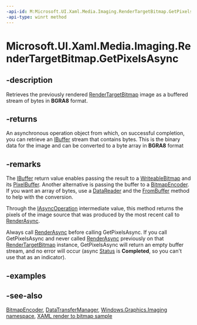 ```yaml
---
-api-id: M:Microsoft.UI.Xaml.Media.Imaging.RenderTargetBitmap.GetPixelsAsync
-api-type: winrt method
---
```


<!-- Method syntax
public Windows.Foundation.IAsyncOperation<Windows.Storage.Streams.IBuffer> GetPixelsAsync()
-->

# Microsoft.UI.Xaml.Media.Imaging.RenderTargetBitmap.GetPixelsAsync

## -description
Retrieves the previously rendered [RenderTargetBitmap](rendertargetbitmap.md) image as a buffered stream of bytes in **BGRA8** format.

## -returns
An asynchronous operation object from which, on successful completion, you can retrieve an [IBuffer](/uwp/api/windows.storage.streams.ibuffer) stream that contains bytes. This is the binary data for the image and can be converted to a byte array in **BGRA8** format

## -remarks
The [IBuffer](/uwp/api/windows.storage.streams.ibuffer) return value enables passing the result to a [WriteableBitmap](writeablebitmap.md) and its [PixelBuffer](writeablebitmap_pixelbuffer.md). Another alternative is passing the buffer to a [BitmapEncoder](/uwp/api/windows.graphics.imaging.bitmapencoder). If you want an array of bytes, use a [DataReader](/uwp/api/windows.storage.streams.datareader) and the [FromBuffer](/uwp/api/windows.storage.streams.datareader.frombuffer(windows.storage.streams.ibuffer)) method to help with the conversion.

Through the [IAsyncOperation](/uwp/api/windows.foundation.iasyncoperation-1) intermediate value, this method returns the pixels of the image source that was produced by the most recent call to [RenderAsync](rendertargetbitmap_renderasync_318933921.md).

Always call [RenderAsync](rendertargetbitmap_renderasync_318933921.md) before calling GetPixelsAsync. If you call GetPixelsAsync and never called [RenderAsync](rendertargetbitmap_renderasync_318933921.md) previously on that [RenderTargetBitmap](rendertargetbitmap.md) instance, GetPixelsAsync will return an empty buffer stream, and no error will occur (async [Status](/uwp/api/windows.foundation.iasyncinfo.status) is **Completed**, so you can't use that as an indicator).

## -examples

## -see-also
[BitmapEncoder](/uwp/api/windows.graphics.imaging.bitmapencoder), [DataTransferManager](/uwp/api/windows.applicationmodel.datatransfer.datatransfermanager), [Windows.Graphics.Imaging namespace](/uwp/api/windows.graphics.imaging), [XAML render to bitmap sample](https://github.com/microsoftarchive/msdn-code-gallery-microsoft/tree/master/Official%20Windows%20Platform%20Sample/XAML%20render%20to%20bitmap%20sample)
